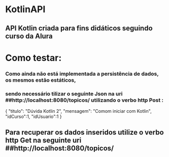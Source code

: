 # KotlinAPI
## API Kotlin criada para fins didáticos seguindo curso da Alura

# Como testar:

### Como ainda não está implementada a persistência de dados, os mesmos estão estáticos,
### sendo necessário tilizar o seguinte Json na uri ##http://localhost:8080/topicos/ utilizando o verbo http Post :

{
    "titulo": "Dúvida Kotlin 2",
    "mensagem": "Comom iniciar com Kotlin",
    "idCurso":1,
    "idUsuario":1
}


## Para recuperar os dados inseridos utilize o verbo http Get na seguinte uri ##http://localhost:8080/topicos/

